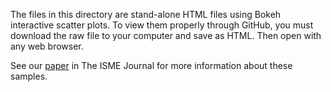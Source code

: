 The files in this directory are stand-alone HTML files using Bokeh interactive scatter plots. To view them properly through GitHub, you must download the raw file to your computer and save as HTML. Then open with any web browser.

See our [paper](http://dx.doi.org/10.1101/055012) in The ISME Journal for more information about these samples.

